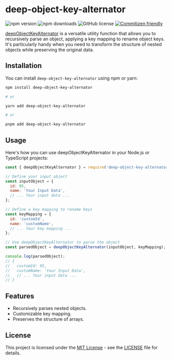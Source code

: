 # deep-object-key-alternator

![npm version](https://img.shields.io/npm/v/deep-object-key-alternator.svg?style=flat)
![npm downloads](https://img.shields.io/npm/dm/deep-object-key-alternator.svg?style=flat)
![GitHub license](https://img.shields.io/github/license/emranffl/deep-object-key-alternator.svg?style=flat)
[![Commitizen friendly](https://img.shields.io/badge/commitizen-friendly-brightgreen.svg)](http://commitizen.github.io/cz-cli/)

[deepObjectKeyAlternator](./docs/modules.md) is a versatile utility function that allows you to recursively parse an object, applying a key mapping to rename object keys. It's particularly handy when you need to transform the structure of nested objects while preserving the original data.

## Installation

You can install `deep-object-key-alternator` using npm or yarn:

```bash
npm install deep-object-key-alternator

# or

yarn add deep-object-key-alternator

# or

pnpm add deep-object-key-alternator
```

## Usage

Here's how you can use deepObjectKeyAlternator in your Node.js or TypeScript projects:

```javascript
const { deepObjectKeyAlternator } = require('deep-object-key-alternator');

// Define your input object
const inputObject = {
  id: 95,
  name: 'Your Input Data',
  // ... Your input data ...
};

// Define a key mapping to rename keys
const keyMapping = {
  id: 'customId',
  name: 'customName',
  // ... Your key mapping ...
};

// Use deepObjectKeyAlternator to parse the object
const parsedObject = deepObjectKeyAlternator(inputObject, keyMapping);

console.log(parsedObject);
// {
//   customId: 95,
//   customName: 'Your Input Data',
//   // ... Your input data ...
// }
```

## Features

- Recursively parses nested objects.
- Customizable key mapping.
- Preserves the structure of arrays.

## License

This project is licensed under the [MIT License](https://tlo.mit.edu/learn-about-intellectual-property/software-and-open-source-licensing/open-source-licensing) - see the [LICENSE](LICENSE) file for details.

